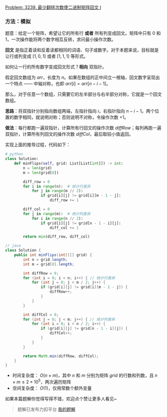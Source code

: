 [Problem: 3239. 最少翻转次数使二进制矩阵回文 I](https://leetcode.cn/problems/minimum-number-of-flips-to-make-binary-grid-palindromic-i/description/)

### 方法：模拟

题意：给定一个矩阵，希望让它的所有行 **或者** 所有列变成回文。矩阵中只有 $0$ 和 $1$，一次操作能将两个数字相互反转，求问最小操作次数。

**回文** 是指正着读和反着读都相同的词语、句子或数字。对于本题来说，目标就是让行或列变成 $[1,0,1]$ 或者 $[1,1,1]$ 等形式。

如何让一行的所有数字变成回文形式？**相向** 双指针。

假定回文数组为 $arr$，长度为 $n$。如果在数组的正中间立一根轴，回文数字呈现出一个特点 —— 中轴对称，也即 $arr[i]=arr[n-i-1]$。

那么，对于任意一个数组，只需要它的左半部分与右半部分对称，它就是一个回文数组。

**思路**：将双指针分别指向数组两端，左指针指向 $i$，右指针指向 $n-i-1$。两个位置的数字相同，就说明对称；否则说明不对称，令操作次数 $+1$。

**做法**：每行都跑一遍双指针，计算所有行回文的操作次数 $diffRow$；每列再跑一遍双指针，计算所有列回文的操作次数 $diffCol$，最后取较小值返回。

实现上面的推导过程，代码如下：

```Python
# python
class Solution:
    def minFlips(self, grid: List[List[int]]) -> int:
        n = len(grid)
        m = len(grid[0])

        diff_row = 0
        for i in range(n):  # 统计行差异
            for j in range(m // 2):
                if grid[i][j] != grid[i][m - 1 - j]:
                    diff_row += 1

        diff_col = 0
        for j in range(m):  # 统计列差异
            for i in range(n // 2):
                if grid[i][j] != grid[n - 1 - i][j]:
                    diff_col += 1

        return min(diff_row, diff_col)
```

```Java
// java
class Solution {
    public int minFlips(int[][] grid) {
        int n = grid.length;
        int m = grid[0].length;

        int diffRow = 0;
        for (int i = 0; i < n; i++) { // 统计行差异
            for (int j = 0; j < m / 2; j++) {
                if (grid[i][j] != grid[i][m - 1 - j]) {
                    diffRow++;
                }
            }
        }

        int diffCol = 0;
        for (int j = 0; j < m; j++) { // 统计列差异
            for (int i = 0; i < n / 2; i++) {
                if (grid[i][j] != grid[n - 1 - i][j]) {
                    diffCol++;
                }
            }
        }

        return Math.min(diffRow, diffCol);
    }
}
```

- 时间复杂度： $O(n\times m)$，其中 $n$ 和 $m$ 分别为矩阵 $grid$ 的行数和列数，且 $n\times m\leq 2\times 10^5$，两次遍历矩阵
- 空间复杂度： $O(1)$，仅用常数个额外变量

如果本篇题解你觉得写得不错，欢迎点个赞让更多人看见~

> 题解已发布力扣平台 [我的题解](https://leetcode.cn/problems/count-the-number-of-good-nodes/solutions/2988221/dfs-xian-di-zai-gui-yi-bu-bu-tui-dao-xia-5y06/)
